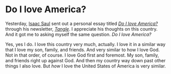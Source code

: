 # Do I love America?

Yesterday, [Isaac Saul](https://www.readtangle.com/author/isaac-saul/) sent out a personal essay titled [*Do I love America?*](https://www.readtangle.com/do-i-love-america/) through his newsletter, [*Tangle*](https://www.readtangle.com). I appreciate his thoughts on this country. And it got me to asking myself the same question. *Do I love America?*

Yes, yes I do. I love this country very much, actually. I love it in a similar way that I love my son, family, and friends. And very similar to how I love God. Not in that order, of course. I love God first and foremost. My son, family, and friends right up against God. And then my country way down past other things I also love. But *how* I love the United States of America is very similar.

